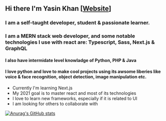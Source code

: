 ## Hi there I'm Yasin Khan [<a href="https://pixicodes.com/">Website</a>]

### I am a self-taught developer, student & passionate learner.

### I am a MERN stack web developer, and some notable technologies I use with react are: Typescript, Sass, Next.js & GraphQL

#### I also have intermidate level knowladge of Python, PHP & Java

#### I love python and love to make cool projects using its awsome liberies like voice & face recognition, object detection, image manipulation etc.

<ul>
<li>Currently I'm learning Next.js</li>
<li>My 2021 goal is to master react and most of its technologies</li>
<li>I love to learn new frameworks, especially if it is related to UI</li>
<li>I am looking for others to collaborate with</li>
</ul>

[![Anurag's GitHub stats](https://github-readme-stats.vercel.app/api?username=Wild-Hound)](https://github.com/anuraghazra/github-readme-stats)
